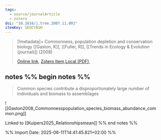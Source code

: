 ```yaml
---
tags:
  - source/journalArticle
  - zotero
doi: "10.1016/j.tree.2007.11.001"
itemKey: IEUCY8SH
---
```

>[!metadata]+
> Commonness, population depletion and conservation biology
> [[Gaston, K]], [[Fuller, R]], 
> [[Trends in Ecology & Evolution (journal)]] (2008)
> 
> [Online link](https://linkinghub.elsevier.com/retrieve/pii/S0169534707003205), [Zotero Item](zotero://select/library/items/IEUCY8SH),[Local (PDF)](file://C:/Users/aburg/Documents/references/zotero/storage/SSUQRUP8/Gaston2008_Commonnesspopulation.pdf), 

## notes %% begin notes %%
> Common species contribute a disproportionately large number of individuals and biomass to assemblages

![[Gaston2008_Commonnesspopulation_species_biomass_abundance_common.png]]

Linked to [[Kuipers2025_Relationshipsmean]]
%% end notes %%

%% Import Date: 2025-06-11T14:41:45.821+02:00 %%
